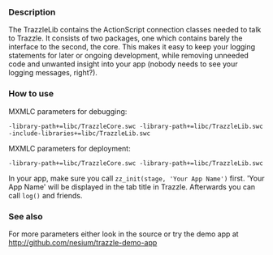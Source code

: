 ### Description

The TrazzleLib contains the ActionScript connection classes needed to talk to Trazzle. It consists of two packages, one which contains barely the interface to the second, the core. This makes it easy to keep your logging statements for later or ongoing development, while removing unneeded code and unwanted insight into your app (nobody needs to see your logging messages, right?).

### How to use

MXMLC parameters for debugging:

`-library-path+=libc/TrazzleCore.swc -library-path+=libc/TrazzleLib.swc -include-libraries+=libc/TrazzleLib.swc`

MXMLC parameters for deployment:

`-library-path+=libc/TrazzleCore.swc -library-path+=libc/TrazzleLib.swc`

In your app, make sure you call `zz_init(stage, 'Your App Name')` first. 'Your App Name' will be displayed in the tab title in Trazzle.
Afterwards you can call `log()` and friends.

### See also

For more parameters either look in the source or try the demo app at http://github.com/nesium/trazzle-demo-app